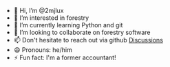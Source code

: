 - 👋 Hi, I’m @2mjlux
- 👀 I’m interested in forestry
- 🌱 I’m currently learning Python and git
- 💞️ I’m looking to collaborate on forestry software
- 📫 Don't hesitate to reach out via github [Discussions](https://github.com/2mjlux/2mjlux/discussions/1#discussion-7945415)
- 😄 Pronouns: he/him
- ⚡ Fun fact: I'm a former accountant!

<!---
2mjlux/2mjlux is a ✨ special ✨ repository because its `README.md` (this file) appears on your GitHub profile.
You can click the Preview link to take a look at your changes.
--->

